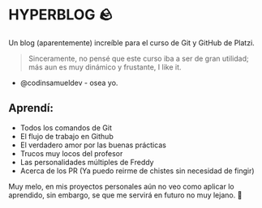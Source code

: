 # HYPERBLOG 🪨
Un blog (aparentemente) increíble para el curso de Git y GitHub de Platzi.
> Sinceramente, no pensé que este curso iba a ser de gran utilidad; más aun es muy dinámico y frustante, I like it.
- @codinsamueldev - osea yo.

## Aprendí: 
* Todos los comandos de Git
* El flujo de trabajo en Github
* El verdadero amor por las buenas prácticas
* Trucos muy locos del profesor
* Las personalidades múltiples de Freddy
* Acerca de los PR (Ya puedo reirme de chistes sin necesidad de fingir)

Muy melo, en mis proyectos personales aún no veo como aplicar lo aprendido, sin embargo, se que me servirá en futuro no muy lejano. 🤘